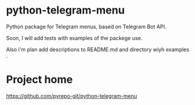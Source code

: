 # python-telegram-menu

Python package for Telegram menus, based on Telegram Bot API. 

Soon, I will add tests with examples of the packege use.

Also i'm plan add descriptions to README.md and directory wiyh examples .


# Project home
https://github.com/pyrepo-git/python-telegram-menu
